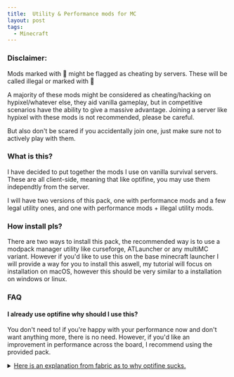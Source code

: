 ```yaml
---
title:  Utility & Performance mods for MC
layout: post
tags:
  - Minecraft
---
```


### Disclaimer:
Mods marked with 🦕 might be flagged as cheating by servers. These will be called illegal or marked with 🦕

A majority of these mods might be considered as cheating/hacking on hypixel/whatever else, they aid vanilla gameplay, but in competitive scenarios have the ability to give a massive advantage. 
Joining a server like hypixel with these mods is not recommended, please be careful.

But also don't be scared if you accidentally join one, just make sure not to actively play with them.

### What is this?

I have decided to put together the mods I use on vanilla survival servers. These are all client-side, meaning that like optifine, you may use them independtly from the server.

I will have two versions of this pack, one with performance mods and a few legal utility ones, and one with performance mods + illegal utility mods.

### How install pls?

There are two ways to install this pack, the recommended way is to use a modpack manager utility like curseforge, ATLauncher or any multiMC variant. However if you'd like to use this on the base minecraft launcher I will provide a way for you to install this aswell, my tutorial will focus on installation on macOS, however this should be very similar to a installation on windows or linux.






### FAQ

#### I already use optifine why should I use this?

You don't need to! if you're happy with your performance now and don't want anything more, there is no need. However, if you'd like an improvement in performance across the board, I recommend using the provided pack.

<details>
<summary><a href="https://gist.github.com/LambdAurora/1f6a4a99af374ce500f250c6b42e8754"> Here is an explanation from fabric as to why optifine sucks.<a/></summary>
<br>

OptiFine was originally a great mod offering many quality of life improvements for player in the beginning. However, over the years, its benefits have dwindled and has caused many issues for modders. This is due to Minecraft's codebase improving over the years and OptiFine's aggressiveness towards replacing entire swaths of code while being closed source making it very difficult to figure out why OptiFine has broken another modder's mod. Also worth noting that OptiFine natively doesn't support Fabric and it's hard to maintain OptiFabric.

In the modern Minecraft era, with Fabric's community effort, modders have begun to create alternatives for most of OptiFine's features to allow players to maintain better performance, better mod compatibility, and better support.

</div>

#### Are there any system requirements? 

If you can already run minecraft then this work perfectly!


#### I'm on windows 7, will this work?

I have no idea.

#### Why quilt, whats wrong with fabric?

Honestly? No idea, all I know is that the someone on the fabric team is transphobic and quilt is a fork of fabric that is more inclusive. A lot of developers I know have voiced their dislike for fabric and its practices, last I checked transphobia kinda sucks and so I have some weird feeling that I don't want to associate with it.

<details>

<summary><a href="https://modrinth.com/mod/effective">Here is an explanation from a dev that I follow</a></summary>
<br>

I don't have any problem dissociating a project from the person behind it when that project is the best there is, however, Fabric's lead dev's transphobia genuinely got in the way of code contributions that would've been great additions to the loader's API (these contributions being made by trans people). Certain systems like the custom biome, dimension or multipart APIs of Fabric have a lot of problems and sometimes straight up don't work, while these issues have been fixed on Quilt.

For Forge, it's not so much about the devs being bad people, it's more that the way Forge does things and forces modders to do things in a particular (and in my opinion, complicated) way genuinely got me to quit modding before I switched to Fabric when it first came out. On top of that, Forge devs have in the past caused me and my friends quite a bit of trouble and unfortunate interactions, and when I did allow Forge ports of my mods to be made, I would have people come to me regarding issues on the Forge version, which I had nothing to do with.

Additionally, Quilt has a bigger team, and I personally know most of the devs. Therefore, I can also try to help by directly giving feedback or contributions to them if need be, unlike with Fabric or Forge. To also quote a friend I completely agree with: "The argument of "X modloader has no popular mods ergo no popular mods should move to it" is circular and, to put it bluntly, a tad idiotic. I've heard it with Fabric before, and as I did not listen previously I will not listen now. Quilt is a modloader that I can trust the development team of, and thus I develop on it."

If you're upset about the mod not being available to you because you don't wanna use Quilt, I can understand that. However, please also understand that if it weren't for Quilt, I probably wouldn't have updated my mod anyway, so you're technically not missing out on anything! Ultimately, whether or not you want to use this mod is entirely your choice, so do not play victim and put the blame on me if you do not wish to go through the steps to play with it.

Finally, I mod for myself above all, releasing my mods is just a bonus I provide for free. This is a hobby that should stay enjoyable, and altough I'm trying my best to keep it that way, it's becoming harder and harder as time passes due to entitled players and the incredibly toxic modding community. This is my work, my mod, and I am free to do whatever I want with it. If I don't want it to be available for loaders I dislike and don't want to support, I am free to make that choice without having to justify it. However, I still hope this explanation gives a little more insight and helps you understand!
</details>

</div>